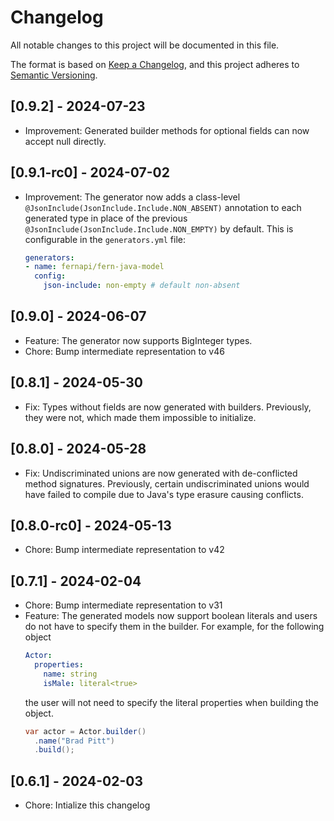 # Changelog

All notable changes to this project will be documented in this file.

The format is based on [Keep a Changelog](https://keepachangelog.com/en/1.0.0/),
and this project adheres to [Semantic Versioning](https://semver.org/spec/v2.0.0.html).

## [0.9.2] - 2024-07-23

* Improvement: Generated builder methods for optional fields can now accept null directly.
  
## [0.9.1-rc0] - 2024-07-02

* Improvement: The generator now adds a class-level `@JsonInclude(JsonInclude.Include.NON_ABSENT)` annotation to
  each generated type in place of the previous `@JsonInclude(JsonInclude.Include.NON_EMPTY)` by default. This is 
  configurable in the `generators.yml` file:
    ```yaml
  generators:
    - name: fernapi/fern-java-model
      config:
        json-include: non-empty # default non-absent
  ```

## [0.9.0] - 2024-06-07

- Feature: The generator now supports BigInteger types.
- Chore: Bump intermediate representation to v46

## [0.8.1] - 2024-05-30

- Fix: Types without fields are now generated with builders. Previously, they were not, which made them impossible to
  initialize.

## [0.8.0] - 2024-05-28

- Fix: Undiscriminated unions are now generated with de-conflicted method signatures. Previously, certain
  undiscriminated unions would have failed to compile due to Java's type erasure causing conflicts.

## [0.8.0-rc0] - 2024-05-13
- Chore: Bump intermediate representation to v42

## [0.7.1] - 2024-02-04
- Chore: Bump intermediate representation to v31
- Feature: The generated models now support boolean literals and users
  do not have to specify them in the builder.
  For example, for the following object
  ```yaml
  Actor: 
    properties: 
      name: string
      isMale: literal<true>
  ```
  the user will not need to specify the literal properties when building
  the object.
  ```java
  var actor = Actor.builder()
    .name("Brad Pitt")
    .build();

## [0.6.1] - 2024-02-03

- Chore: Intialize this changelog
